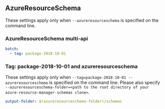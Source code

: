 ## AzureResourceSchema

These settings apply only when `--azureresourceschema` is specified on the command line.

### AzureResourceSchema multi-api

``` yaml $(azureresourceschema) && $(multiapi)
batch:
  - tag: package-2018-10-01
```

### Tag: package-2018-10-01 and azureresourceschema

These settings apply only when `--tag=package-2018-10-01 --azureresourceschema` is specified on the command line.
Please also specify `--azureresourceschema-folder=<path to the root directory of your azure-resource-manager-schemas clone>`.

``` yaml $(tag) == 'package-2018-10-01' && $(azureresourceschema)
output-folder: $(azureresourceschema-folder)/schemas
```

